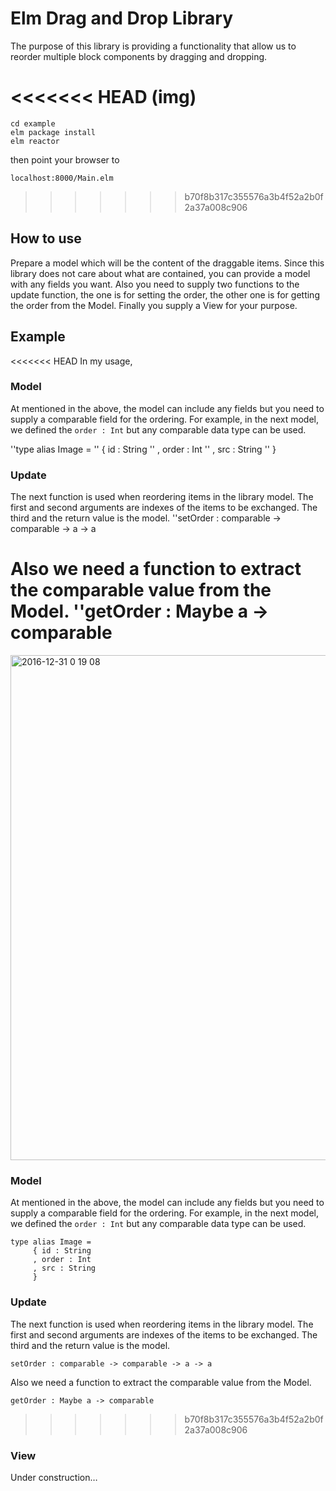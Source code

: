# Elm Drag and Drop Library
The purpose of this library is providing a functionality that allow us to reorder multiple block components by dragging and dropping.

<<<<<<< HEAD
(img)
=======
```
cd example
elm package install
elm reactor
```
then point your browser to
```
localhost:8000/Main.elm
```
>>>>>>> b70f8b317c355576a3b4f52a2b0f2a37a008c906

## How to use
Prepare a model which will be the content of the draggable items. Since this library does not care about what are contained, you can provide a model with any fields you want. Also you need to supply two functions to the update function, the one is for setting the order, the other one is for getting the order from the Model. Finally you supply a View for your purpose.

## Example
<<<<<<< HEAD
In my usage,
### Model
At mentioned in the above, the model can include any fields but you need to supply a comparable field for the ordering. For example, in the next model, we defined the `order : Int` but any comparable data type can be used.

''type alias Image =
''     { id : String
''     , order : Int
''     , src : String
''     }

### Update
The next function is used when reordering items in the library model. The first and second arguments are indexes of the items to be exchanged. The third and  the return value is the model.
''setOrder : comparable -> comparable -> a -> a

Also we need a function to extract the comparable value from the Model.
''getOrder : Maybe a -> comparable
=======
<img width="808" alt="2016-12-31 0 19 08" src="https://cloud.githubusercontent.com/assets/890106/21567833/be6d2f28-cef2-11e6-82bf-471ba5af68a7.png">

### Model
At mentioned in the above, the model can include any fields but you need to supply a comparable field for the ordering. For example, in the next model, we defined the `order : Int` but any comparable data type can be used.

```
type alias Image =
     { id : String
     , order : Int
     , src : String
     }
```

### Update
The next function is used when reordering items in the library model. The first and second arguments are indexes of the items to be exchanged. The third and  the return value is the model.
```
setOrder : comparable -> comparable -> a -> a
```

Also we need a function to extract the comparable value from the Model.
```
getOrder : Maybe a -> comparable
```
>>>>>>> b70f8b317c355576a3b4f52a2b0f2a37a008c906

### View
Under construction…
